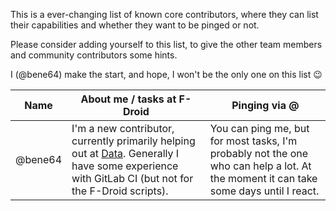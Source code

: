 This is a ever-changing list of known core contributors, where they can list their capabilities and whether they want to be pinged or not.

Please consider adding yourself to this list, to give the other team members and community contributors some hints.

I (@bene64) make the start, and hope, I won't be the only one on this list :wink: <!-- Second contributor: please delete this line, when you added yourself to the list -->

| Name | About me / tasks at F-Droid | Pinging via @ |
| ------ | ------ | ------ |
| @bene64 | I'm a new contributor, currently primarily helping out at [Data](https://gitlab.com/fdroid/fdroiddata). Generally I have some experience with GitLab CI (but not for the F-Droid scripts). | You can ping me, but for most tasks, I'm probably not the one who can help a lot. At the moment it can take some days until I react.|
